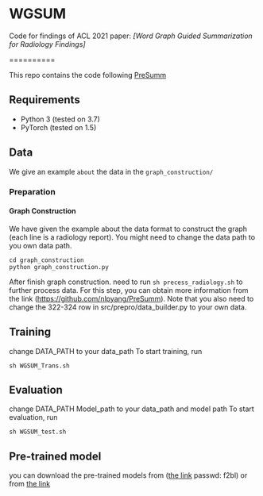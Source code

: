 # WGSUM
Code for findings of ACL 2021 paper: *[Word Graph Guided Summarization for Radiology Findings]*

==========

This repo contains the code following [PreSumm](https://github.com/nlpyang/PreSumm)

## Requirements

- Python 3 (tested on 3.7)
- PyTorch (tested on 1.5)

## Data

We give an example `about` the data in the `graph_construction/`

### Preparation


#### Graph Construction
We have given the example about the data format to construct the graph (each line is a radiology report).
You might need to change the data path to you own data path.
```
cd graph_construction
python graph_construction.py
```

After finish graph construction. need to run `sh precess_radiology.sh` to further process data. For this step, you can obtain more information from the link (https://github.com/nlpyang/PreSumm). Note that you also need to change the 322-324 row in src/prepro/data_builder.py to your own data.


## Training
change DATA_PATH to your data_path
To start training, run

```
sh WGSUM_Trans.sh
```

## Evaluation
change DATA_PATH Model_path to your data_path and model path
To start evaluation, run
```
sh WGSUM_test.sh
```

## Pre-trained model
you can download the pre-trained models from ([the link](https://pan.baidu.com/s/1Xq1SDg0DZ-s4t_XwJQBVHg)  passwd: f2bl) or from [the link](https://drive.google.com/drive/folders/1okrhVfsfTqZ4mnsmABiZG0sWBqrHPOg2?usp=sharing)